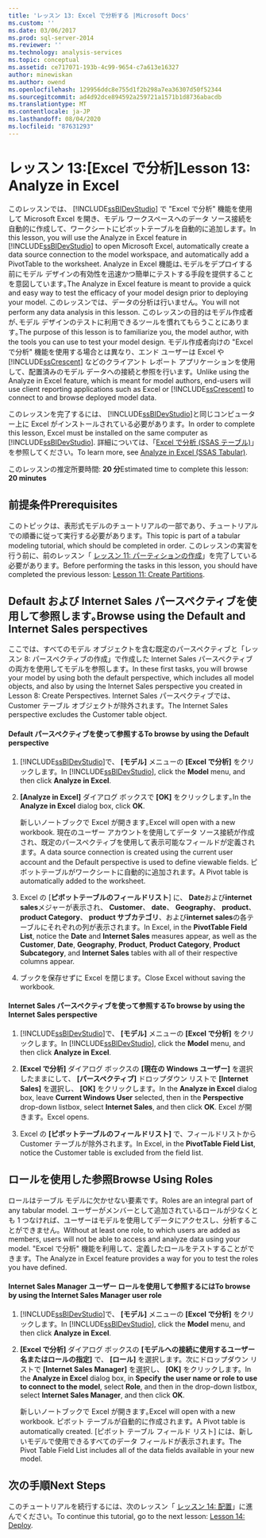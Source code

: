 ```yaml
---
title: 'レッスン 13: Excel で分析する |Microsoft Docs'
ms.custom: ''
ms.date: 03/06/2017
ms.prod: sql-server-2014
ms.reviewer: ''
ms.technology: analysis-services
ms.topic: conceptual
ms.assetid: ce717071-193b-4c99-9654-c7a613e16327
author: minewiskan
ms.author: owend
ms.openlocfilehash: 129956ddc8e755d1f2b298a7ea36307d50f52344
ms.sourcegitcommit: ad4d92dce894592a259721a1571b1d8736abacdb
ms.translationtype: MT
ms.contentlocale: ja-JP
ms.lasthandoff: 08/04/2020
ms.locfileid: "87631293"
---
```

# <a name="lesson-13-analyze-in-excel"></a><span data-ttu-id="055fc-102">レッスン 13:[Excel で分析]</span><span class="sxs-lookup"><span data-stu-id="055fc-102">Lesson 13: Analyze in Excel</span></span>
  <span data-ttu-id="055fc-103">このレッスンでは、 [!INCLUDE[ssBIDevStudio](../includes/ssbidevstudio-md.md)] で "Excel で分析" 機能を使用して Microsoft Excel を開き、モデル ワークスペースへのデータ ソース接続を自動的に作成して、ワークシートにピボットテーブルを自動的に追加します。</span><span class="sxs-lookup"><span data-stu-id="055fc-103">In this lesson, you will use the Analyze in Excel feature in [!INCLUDE[ssBIDevStudio](../includes/ssbidevstudio-md.md)] to open Microsoft Excel, automatically create a data source connection to the model workspace, and automatically add a PivotTable to the worksheet.</span></span> <span data-ttu-id="055fc-104">Analyze in Excel 機能は､モデルをデプロイする前にモデル デザインの有効性を迅速かつ簡単にテストする手段を提供することを意図しています｡</span><span class="sxs-lookup"><span data-stu-id="055fc-104">The Analyze in Excel feature is meant to provide a quick and easy way to test the efficacy of your model design prior to deploying your model.</span></span> <span data-ttu-id="055fc-105">このレッスンでは、データの分析は行いません。</span><span class="sxs-lookup"><span data-stu-id="055fc-105">You will not perform any data analysis in this lesson.</span></span> <span data-ttu-id="055fc-106">このレッスンの目的はモデル作成者が､モデル デザインのテストに利用できるツールを慣れてもらうことにあります｡</span><span class="sxs-lookup"><span data-stu-id="055fc-106">The purpose of this lesson is to familiarize you, the model author, with the tools you can use to test your model design.</span></span> <span data-ttu-id="055fc-107">モデル作成者向けの "Excel で分析" 機能を使用する場合とは異なり、エンド ユーザーは Excel や [!INCLUDE[ssCrescent](../includes/sscrescent-md.md)] などのクライアント レポート アプリケーションを使用して、配置済みのモデル データへの接続と参照を行います。</span><span class="sxs-lookup"><span data-stu-id="055fc-107">Unlike using the Analyze in Excel feature, which is meant for model authors, end-users will use client reporting applications such as Excel or [!INCLUDE[ssCrescent](../includes/sscrescent-md.md)] to connect to and browse deployed model data.</span></span>  
  
 <span data-ttu-id="055fc-108">このレッスンを完了するには、 [!INCLUDE[ssBIDevStudio](../includes/ssbidevstudio-md.md)]と同じコンピューター上に Excel がインストールされている必要があります。</span><span class="sxs-lookup"><span data-stu-id="055fc-108">In order to complete this lesson, Excel must be installed on the same computer as [!INCLUDE[ssBIDevStudio](../includes/ssbidevstudio-md.md)].</span></span> <span data-ttu-id="055fc-109">詳細については、「[Excel で分析 (SSAS テーブル)](tabular-models/analyze-in-excel-ssas-tabular.md)」を参照してください。</span><span class="sxs-lookup"><span data-stu-id="055fc-109">To learn more, see [Analyze in Excel &#40;SSAS Tabular&#41;](tabular-models/analyze-in-excel-ssas-tabular.md).</span></span>  
  
 <span data-ttu-id="055fc-110">このレッスンの推定所要時間: **20 分**</span><span class="sxs-lookup"><span data-stu-id="055fc-110">Estimated time to complete this lesson: **20 minutes**</span></span>  
  
## <a name="prerequisites"></a><span data-ttu-id="055fc-111">前提条件</span><span class="sxs-lookup"><span data-stu-id="055fc-111">Prerequisites</span></span>  
 <span data-ttu-id="055fc-112">このトピックは、表形式モデルのチュートリアルの一部であり、チュートリアルでの順番に従って実行する必要があります。</span><span class="sxs-lookup"><span data-stu-id="055fc-112">This topic is part of a tabular modeling tutorial, which should be completed in order.</span></span> <span data-ttu-id="055fc-113">このレッスンの実習を行う前に、前のレッスン「 [レッスン 11: パーティションの作成](lesson-10-create-partitions.md)」を完了している必要があります。</span><span class="sxs-lookup"><span data-stu-id="055fc-113">Before performing the tasks in this lesson, you should have completed the previous lesson: [Lesson 11: Create Partitions](lesson-10-create-partitions.md).</span></span>  
  
## <a name="browse-using-the-default-and-internet-sales-perspectives"></a><span data-ttu-id="055fc-114">Default および Internet Sales パースペクティブを使用して参照します｡</span><span class="sxs-lookup"><span data-stu-id="055fc-114">Browse using the Default and Internet Sales perspectives</span></span>  
 <span data-ttu-id="055fc-115">ここでは、すべてのモデル オブジェクトを含む既定のパースペクティブと「レッスン 8: パースペクティブの作成」で作成した Internet Sales パースペクティブの両方を使用してモデルを参照します。</span><span class="sxs-lookup"><span data-stu-id="055fc-115">In these first tasks, you will browse your model by using both the default perspective, which includes all model objects, and also by using the Internet Sales perspective you created in Lesson 8: Create Perspectives.</span></span> <span data-ttu-id="055fc-116">Internet Sales パースペクティブでは、Customer テーブル オブジェクトが除外されます。</span><span class="sxs-lookup"><span data-stu-id="055fc-116">The Internet Sales perspective excludes the Customer table object.</span></span>  
  
#### <a name="to-browse-by-using-the-default-perspective"></a><span data-ttu-id="055fc-117">Default パースペクティブを使って参照する</span><span class="sxs-lookup"><span data-stu-id="055fc-117">To browse by using the Default perspective</span></span>  
  
1.  <span data-ttu-id="055fc-118">[!INCLUDE[ssBIDevStudio](../includes/ssbidevstudio-md.md)]で、 **[モデル]** メニューの **[Excel で分析]** をクリックします。</span><span class="sxs-lookup"><span data-stu-id="055fc-118">In [!INCLUDE[ssBIDevStudio](../includes/ssbidevstudio-md.md)], click the **Model** menu, and then click **Analyze in Excel**.</span></span>  
  
2.  <span data-ttu-id="055fc-119">**[Analyze in Excel]** ダイアログ ボックスで **[OK]** をクリックします｡</span><span class="sxs-lookup"><span data-stu-id="055fc-119">In the **Analyze in Excel** dialog box, click **OK**.</span></span>  
  
     <span data-ttu-id="055fc-120">新しいノートブックで Excel が開きます｡</span><span class="sxs-lookup"><span data-stu-id="055fc-120">Excel will open with a new workbook.</span></span> <span data-ttu-id="055fc-121">現在のユーザー アカウントを使用してデータ ソース接続が作成され、既定のパースペクティブを使用して表示可能なフィールドが定義されます。</span><span class="sxs-lookup"><span data-stu-id="055fc-121">A data source connection is created using the current user account and the Default perspective is used to define viewable fields.</span></span> <span data-ttu-id="055fc-122">ピボットテーブルがワークシートに自動的に追加されます。</span><span class="sxs-lookup"><span data-stu-id="055fc-122">A Pivot table is automatically added to the worksheet.</span></span>  
  
3.  <span data-ttu-id="055fc-123">Excel の [**ピボットテーブルのフィールドリスト**] に、 **Date**および**internet sales**メジャーが表示され、 **Customer**、 **date**、 **Geography**、 **product**、 **product Category**、 **product サブカテゴリ**、および**internet sales**の各テーブルにそれぞれの列が表示されます。</span><span class="sxs-lookup"><span data-stu-id="055fc-123">In Excel, in the **PivotTable Field List**, notice the **Date** and **Internet Sales** measures appear, as well as the **Customer**, **Date**, **Geography**, **Product**, **Product Category**, **Product Subcategory**, and **Internet Sales** tables with all of their respective columns appear.</span></span>  
  
4.  <span data-ttu-id="055fc-124">ブックを保存せずに Excel を閉じます。</span><span class="sxs-lookup"><span data-stu-id="055fc-124">Close Excel without saving the workbook.</span></span>  
  
#### <a name="to-browse-by-using-the-internet-sales-perspective"></a><span data-ttu-id="055fc-125">Internet Sales パースペクティブを使って参照する</span><span class="sxs-lookup"><span data-stu-id="055fc-125">To browse by using the Internet Sales perspective</span></span>  
  
1.  <span data-ttu-id="055fc-126">[!INCLUDE[ssBIDevStudio](../includes/ssbidevstudio-md.md)]で、 **[モデル]** メニューの **[Excel で分析]** をクリックします。</span><span class="sxs-lookup"><span data-stu-id="055fc-126">In [!INCLUDE[ssBIDevStudio](../includes/ssbidevstudio-md.md)], click the **Model** menu, and then click **Analyze in Excel**.</span></span>  
  
2.  <span data-ttu-id="055fc-127">**[Excel で分析]** ダイアログ ボックスの **[現在の Windows ユーザー]** を選択したままにして、 **[パースペクティブ]** ドロップダウン リストで **[Internet Sales]** を選択し、 **[OK]** をクリックします。</span><span class="sxs-lookup"><span data-stu-id="055fc-127">In the **Analyze in Excel** dialog box, leave **Current Windows User** selected, then in the **Perspective** drop-down listbox, select **Internet Sales**, and then click **OK**.</span></span> <span data-ttu-id="055fc-128">Excel が開きます。</span><span class="sxs-lookup"><span data-stu-id="055fc-128">Excel opens.</span></span>  
  
3.  <span data-ttu-id="055fc-129">Excel の **[ピボットテーブルのフィールドリスト]** で、フィールドリストから Customer テーブルが除外されます。</span><span class="sxs-lookup"><span data-stu-id="055fc-129">In Excel, in the **PivotTable Field List**, notice the Customer table is excluded from the field list.</span></span>  
  
## <a name="browse-using-roles"></a><span data-ttu-id="055fc-130">ロールを使用した参照</span><span class="sxs-lookup"><span data-stu-id="055fc-130">Browse Using Roles</span></span>  
 <span data-ttu-id="055fc-131">ロールはテーブル モデルに欠かせない要素です。</span><span class="sxs-lookup"><span data-stu-id="055fc-131">Roles are an integral part of any tabular model.</span></span> <span data-ttu-id="055fc-132">ユーザーがメンバーとして追加されているロールが少なくとも 1 つなければ、ユーザーはモデルを使用してデータにアクセスし、分析することができません。</span><span class="sxs-lookup"><span data-stu-id="055fc-132">Without at least one role, to which users are added as members, users will not be able to access and analyze data using your model.</span></span> <span data-ttu-id="055fc-133">"Excel で分析" 機能を利用して、定義したロールをテストすることができます。</span><span class="sxs-lookup"><span data-stu-id="055fc-133">The Analyze in Excel feature provides a way for you to test the roles you have defined.</span></span>  
  
#### <a name="to-browse-by-using-the-internet-sales-manager-user-role"></a><span data-ttu-id="055fc-134">Internet Sales Manager ユーザー ロールを使用して参照するには</span><span class="sxs-lookup"><span data-stu-id="055fc-134">To browse by using the Internet Sales Manager user role</span></span>  
  
1.  <span data-ttu-id="055fc-135">[!INCLUDE[ssBIDevStudio](../includes/ssbidevstudio-md.md)]で、 **[モデル]** メニューの **[Excel で分析]** をクリックします。</span><span class="sxs-lookup"><span data-stu-id="055fc-135">In [!INCLUDE[ssBIDevStudio](../includes/ssbidevstudio-md.md)], click the **Model** menu, and then click **Analyze in Excel**.</span></span>  
  
2.  <span data-ttu-id="055fc-136">**[Excel で分析]** ダイアログ ボックスの **[モデルへの接続に使用するユーザー名またはロールの指定]** で、 **[ロール]** を選択します。次にドロップダウン リストで **[Internet Sales Manager]** を選択し、 **[OK]** をクリックします。</span><span class="sxs-lookup"><span data-stu-id="055fc-136">In the **Analyze in Excel** dialog box, in **Specify the user name or role to use to connect to the model**, select **Role**, and then in the drop-down listbox, select **Internet Sales Manager**, and then click **OK**.</span></span>  
  
     <span data-ttu-id="055fc-137">新しいノートブックで Excel が開きます｡</span><span class="sxs-lookup"><span data-stu-id="055fc-137">Excel will open with a new workbook.</span></span> <span data-ttu-id="055fc-138">ピボット テーブルが自動的に作成されます。</span><span class="sxs-lookup"><span data-stu-id="055fc-138">A Pivot table is automatically created.</span></span> <span data-ttu-id="055fc-139">[ピボット テーブル フィールド リスト] には、新しいモデルで使用できるすべてのデータ フィールドが表示されます。</span><span class="sxs-lookup"><span data-stu-id="055fc-139">The Pivot Table Field List includes all of the data fields available in your new model.</span></span>  
  
## <a name="next-steps"></a><span data-ttu-id="055fc-140">次の手順</span><span class="sxs-lookup"><span data-stu-id="055fc-140">Next Steps</span></span>  
 <span data-ttu-id="055fc-141">このチュートリアルを続行するには、次のレッスン「 [レッスン 14: 配置](lesson-13-deploy.md)」に進んでください。</span><span class="sxs-lookup"><span data-stu-id="055fc-141">To continue this tutorial, go to the next lesson: [Lesson 14: Deploy](lesson-13-deploy.md).</span></span>  
  
  
